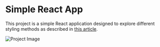 # Simple React App

This project is a simple React application designed to explore different styling methods as described in [this article](https://codeburst.io/4-four-ways-to-style-react-components-ac6f323da822).

![Project Image](https://github.com/NadaFeteiha/ALAB/blob/main/GLAB-320H.2.1/simple-react-app/src/assets/Screenshot%202025-02-27%20at%201.24.07%E2%80%AFPM.png)
